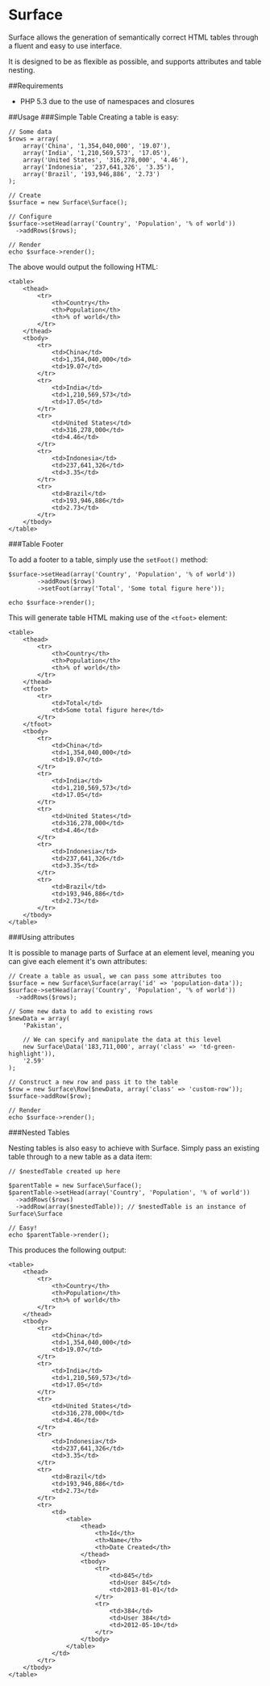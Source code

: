 Surface
=========

Surface allows the generation of semantically correct HTML tables through a fluent and easy to use interface.

It is designed to be as flexible as possible, and supports attributes and table nesting.

##Requirements

- PHP 5.3 due to the use of namespaces and closures

##Usage
###Simple Table
Creating a table is easy:

    // Some data
    $rows = array(
        array('China', '1,354,040,000', '19.07'),
    	array('India', '1,210,569,573', '17.05'),
    	array('United States', '316,278,000', '4.46'),
    	array('Indonesia', '237,641,326', '3.35'),
    	array('Brazil', '193,946,886', '2.73')
    );
    
    // Create
    $surface = new Surface\Surface();
    
    // Configure
    $surface->setHead(array('Country', 'Population', '% of world'))
      ->addRows($rows);
    
    // Render
    echo $surface->render();
    
The above would output the following HTML:

    <table>
        <thead>
			<tr>
				<th>Country</th>
				<th>Population</th>
				<th>% of world</th>
			</tr>
    	</thead>
    	<tbody>
    		<tr>
    			<td>China</td>
    			<td>1,354,040,000</td>
    			<td>19.07</td>
    		</tr>
    		<tr>
    			<td>India</td>
    			<td>1,210,569,573</td>
    			<td>17.05</td>
    		</tr>
    		<tr>
    			<td>United States</td>
    			<td>316,278,000</td>
    			<td>4.46</td>
    		</tr>
    		<tr>
    			<td>Indonesia</td>
    			<td>237,641,326</td>
    			<td>3.35</td>
    		</tr>
    		<tr>
    			<td>Brazil</td>
    			<td>193,946,886</td>
    			<td>2.73</td>
    		</tr>
    	</tbody>
    </table>

###Table Footer

To add a footer to a table, simply use the `setFoot()` method:

    $surface->setHead(array('Country', 'Population', '% of world'))
	        ->addRows($rows)
	        ->setFoot(array('Total', 'Some total figure here'));
      
    echo $surface->render();

This will generate table HTML making use of the `<tfoot>` element:

    <table>
        <thead>
			<tr>
				<th>Country</th>
				<th>Population</th>
				<th>% of world</th>
			</tr>
    	</thead>
    	<tfoot>
			<tr>
				<td>Total</td>
				<td>Some total figure here</td>
			</tr>
    	</tfoot>
    	<tbody>
    		<tr>
    			<td>China</td>
    			<td>1,354,040,000</td>
    			<td>19.07</td>
    		</tr>
    		<tr>
    			<td>India</td>
    			<td>1,210,569,573</td>
    			<td>17.05</td>
    		</tr>
    		<tr>
    			<td>United States</td>
    			<td>316,278,000</td>
    			<td>4.46</td>
    		</tr>
    		<tr>
    			<td>Indonesia</td>
    			<td>237,641,326</td>
    			<td>3.35</td>
    		</tr>
    		<tr>
    			<td>Brazil</td>
    			<td>193,946,886</td>
    			<td>2.73</td>
    		</tr>
    	</tbody>
    </table>

###Using attributes

It is possible to manage parts of Surface at an element level, meaning you can give each element it's own attributes:

    // Create a table as usual, we can pass some attributes too
    $surface = new Surface\Surface(array('id' => 'population-data'));
    $surface->setHead(array('Country', 'Population', '% of world'))
      ->addRows($rows);
    
    // Some new data to add to existing rows
    $newData = array(
        'Pakistan',
        
        // We can specify and manipulate the data at this level
    	new Surface\Data('183,711,000', array('class' => 'td-green-highlight')),
    	'2.59'
    );
    
    // Construct a new row and pass it to the table
    $row = new Surface\Row($newData, array('class' => 'custom-row'));
    $surface->addRow($row);
    
    // Render
    echo $surface->render();

###Nested Tables

Nesting tables is also easy to achieve with Surface. Simply pass an existing table through to a new table as a data item:

    // $nestedTable created up here

    $parentTable = new Surface\Surface();
    $parentTable->setHead(array('Country', 'Population', '% of world'))
      ->addRows($rows)
      ->addRow(array($nestedTable)); // $nestedTable is an instance of Surface\Surface
      
    // Easy!
    echo $parentTable->render();

This produces the following output:

    <table>
        <thead>
			<tr>
				<th>Country</th>
				<th>Population</th>
				<th>% of world</th>
			</tr>
    	</thead>
    	<tbody>
    		<tr>
    			<td>China</td>
    			<td>1,354,040,000</td>
    			<td>19.07</td>
    		</tr>
    		<tr>
    			<td>India</td>
    			<td>1,210,569,573</td>
    			<td>17.05</td>
    		</tr>
    		<tr>
    			<td>United States</td>
    			<td>316,278,000</td>
    			<td>4.46</td>
    		</tr>
    		<tr>
    			<td>Indonesia</td>
    			<td>237,641,326</td>
    			<td>3.35</td>
    		</tr>
    		<tr>
    			<td>Brazil</td>
    			<td>193,946,886</td>
    			<td>2.73</td>
    		</tr>
    		<tr>
    			<td>
    				<table>
    					<thead>
    						<th>Id</th>
    						<th>Name</th>
    						<th>Date Created</th>
    					</thead>
    					<tbody>
    						<tr>
    							<td>845</td>
    							<td>User 845</td>
    							<td>2013-01-01</td>
    						</tr>
    						<tr>
    							<td>384</td>
    							<td>User 384</td>
    							<td>2012-05-10</td>
    						</tr>
    					</tbody>
    				</table>
    			</td>
    		</tr>
    	</tbody>
    </table>

